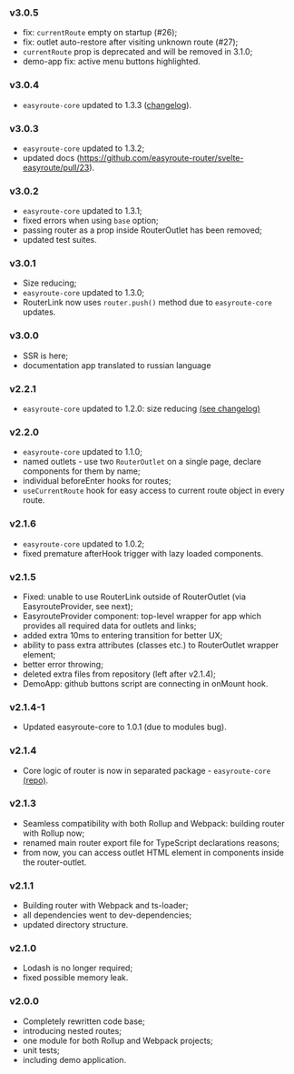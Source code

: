 ### v3.0.5
* fix: `currentRoute` empty on startup (#26);
* fix: outlet auto-restore after visiting unknown route (#27);
* `currentRoute` prop is deprecated and will be removed in 3.1.0;
* demo-app fix: active menu buttons highlighted.

### v3.0.4
* `easyroute-core` updated to 1.3.3 ([changelog](https://github.com/easyroute-router/easyroute-core/blob/master/CHANGELOG.md#v133)).

### v3.0.3
* `easyroute-core` updated to 1.3.2;
* updated docs (https://github.com/easyroute-router/svelte-easyroute/pull/23).

### v3.0.2
* `easyroute-core` updated to 1.3.1;
* fixed errors when using `base` option;
* passing router as a prop inside RouterOutlet has been removed;
* updated test suites.

### v3.0.1
* Size reducing;
* `easyroute-core` updated to 1.3.0;
* RouterLink now uses `router.push()` method due to `easyroute-core` updates.

### v3.0.0
* SSR is here;
* documentation app translated to russian language

### v2.2.1
* `easyroute-core` updated to 1.2.0: size reducing 
[(see changelog)](https://github.com/lyohaplotinka/easyroute-core/blob/master/CHANGELOG.md#v120)

### v2.2.0
* `easyroute-core` updated to 1.1.0;
* named outlets - use two `RouterOutlet` on a single
page, declare components for them by name;
* individual beforeEnter hooks for routes;
* `useCurrentRoute` hook for easy access to current
route object in every route.

### v2.1.6
* `easyroute-core` updated to 1.0.2;
* fixed premature afterHook trigger with lazy loaded components.

### v2.1.5
* Fixed: unable to use RouterLink outside of RouterOutlet (via EasyrouteProvider, see next);
* EasyrouteProvider component: top-level wrapper for app which provides all required data
for outlets and links;
* added extra 10ms to entering transition for better UX;
* ability to pass extra attributes (classes etc.) to RouterOutlet wrapper element;
* better error throwing;
* deleted extra files from repository (left after v2.1.4);
* DemoApp: github buttons script are connecting in onMount hook.

### v2.1.4-1
* Updated easyroute-core to 1.0.1 (due to modules bug).

### v2.1.4
* Core logic of router is now in separated package - `easyroute-core` [(repo)](https://github.com/lyohaplotinka/easyroute).

### v2.1.3
* Seamless compatibility with both Rollup and Webpack: building router with Rollup now;
* renamed main router export file for TypeScript declarations reasons;
* from now, you can access outlet HTML element in components inside the router-outlet.

### v2.1.1
* Building router with Webpack and ts-loader;
* all dependencies went to dev-dependencies;
* updated directory structure.

### v2.1.0
* Lodash is no longer required;
* fixed possible memory leak.

### v2.0.0
* Completely rewritten code base;
* introducing nested routes;
* one module for both Rollup and Webpack projects;
* unit tests;
* including demo application.